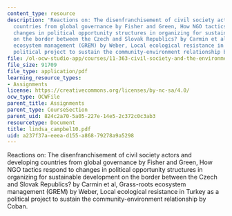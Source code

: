 ```yaml
---
content_type: resource
description: 'Reactions on: The disenfranchisement of civil society actors and developing
  countries from global governance by Fisher and Green, How NGO tactics respond to
  changes in political opportunity structures in organizing for sustainable development
  on the border between the Czech and Slovak Republics? by Carmin et al, Grass-roots
  ecosystem management (GREM) by Weber, Local ecological resistance in Turkey as a
  political project to sustain the community-environment relationship by Coban.'
file: /ol-ocw-studio-app/courses/11-363-civil-society-and-the-environment-spring-2005/a237f37aeeead155a86879278a9a5298_lindsa_campbel10.pdf
file_size: 91709
file_type: application/pdf
learning_resource_types:
- Assignments
license: https://creativecommons.org/licenses/by-nc-sa/4.0/
ocw_type: OCWFile
parent_title: Assignments
parent_type: CourseSection
parent_uid: 824c2a70-5a05-227e-14e5-2c372c0c3ab3
resourcetype: Document
title: lindsa_campbel10.pdf
uid: a237f37a-eeea-d155-a868-79278a9a5298
---
```

Reactions on: The disenfranchisement of civil society actors and developing countries from global governance by Fisher and Green, How NGO tactics respond to changes in political opportunity structures in organizing for sustainable development on the border between the Czech and Slovak Republics? by Carmin et al, Grass-roots ecosystem management (GREM) by Weber, Local ecological resistance in Turkey as a political project to sustain the community-environment relationship by Coban.
